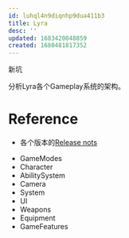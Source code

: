 ```yaml
---
id: luhql4n9diqnhp9dua411b3
title: Lyra
desc: ''
updated: 1683420048859
created: 1680481817352
---
```

新坑

分析Lyra各个Gameplay系统的架构。

# Reference
* 各个版本的[Release nots](https://docs.unrealengine.com/5.1/en-US/upgrading-the-lyra-starter-game-to-the-latest-engine-release-in-unreal-engine/)
  
- GameModes
- Character
- AbilitySystem
- Camera 
- System
- UI
- Weapons
- Equipment 
- GameFeatures

